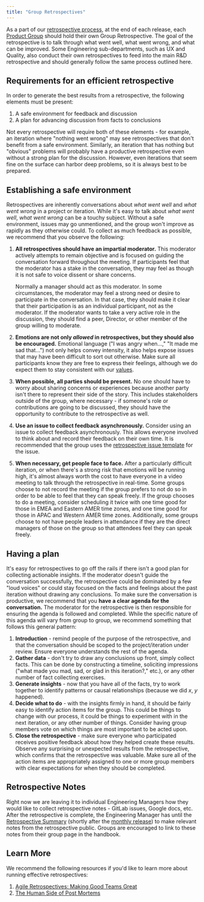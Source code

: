 ```yaml
---
title: "Group Retrospectives"
---
```


As a part of our [retrospective process](/handbook/engineering/management/group-retrospectives/), at the end of each release, each [Product Group](/handbook/company/structure/#product-groups) should hold their own Group Retrospective. The goal of the retrospective is to talk through what went well, what went wrong, and what can be improved. Some Engineering sub-departments, such as UX and Quality, also conduct their own retrospectives to feed into the main R&D retrospective and should generally follow the same process outlined here.

## Requirements for an efficient retrospective

In order to generate the best results from a retrospective, the following
elements must be present:

1. A safe environment for feedback and discussion
1. A plan for advancing discussion from facts to conclusions

Not every retrospective will require both of these elements - for example,
an iteration where "nothing went wrong" may see retrospectives that don't
benefit from a safe environment. Similarly, an iteration that has nothing but
"obvious" problems will probably have a productive retrospective even without a
strong plan for the discussion. However, even iterations that seem fine on the
surface can harbor deep problems, so it is always best to be prepared.

## Establishing a safe environment

Retrospectives are inherently conversations about *what went well* and *what
went wrong* in a project or iteration. While it's easy to talk about *what went
well*, *what went wrong* can be a touchy subject. Without a safe environment,
issues may go unmentioned, and the group won't improve as rapidly as they
otherwise could. To collect as much feedback as possible, we recommend
that you observe the following:

1. **All retrospectives should have an impartial moderator.** This moderator
   actively attempts to remain objective and is focused on guiding the
   conversation forward throughout the meeting. If participants feel that the
   moderator has a stake in the conversation, they may feel as though it is not
   safe to voice dissent or share concerns.

   Normally a manager should act as this moderator. In some circumstances, the
   moderator may feel a strong need or desire to participate in the
   conversation. In that case, they should make it clear that their participation
   is as an individual participant, not as the moderator. If the moderator wants
   to take a very active role in the discussion, they should find a peer,
   Director, or other member of the group willing to moderate.
1. **Emotions are not only *allowed* in retrospectives, but they should also be encouraged.**
   Emotional language ("I was angry when...," "It made me sad
   that...") not only helps convey intensity, it also helps expose issues that
   may have been difficult to sort out otherwise. Make sure all participants
   know they are free to express their feelings, although we do expect them to
   stay consistent with our [values](/handbook/values/).
1. **When possible, all parties should be present.** No one should have to worry
   about sharing concerns or experiences because another party isn't there to
   represent their side of the story. This includes stakeholders outside of the
   group, where necessary - if someone's role or contributions are going to be
   discussed, they should have the opportunity to contribute to the
   retrospective as well.
1. **Use an issue to collect feedback asynchronously.** Consider using an issue to collect
   feedback asynchronously.  This allows everyone involved to think about and record their feedback on their
   own time.  It is recommended that the group uses the [retrospective issue template](https://gitlab.com/gitlab-org/async-retrospectives/-/blob/master/templates/default.erb) for the issue.
1. **When necessary, get people face to face.** After a particularly difficult
   iteration, or when there's a strong risk that emotions will be running high,
   it's almost always worth the cost to have everyone in a video meeting to talk
   through the retrospective in real-time.  Some groups choose to not record the meeting if the
   group prefers to not do so in order to be able to feel that they can speak freely.  If the group chooses to do a meeting,
   consider scheduling it twice with one time good for those in EMEA and Eastern AMER time zones, and
   one time good for those in APAC and Western AMER time zones.  Additionally, some groups choose to not have people leaders in attendance if they are the direct managers of those on the group
   so that attendees feel they can speak freely.

## Having a plan

It's easy for retrospectives to go off the rails if there isn't a good plan for
collecting actionable insights. If the moderator doesn't guide the conversation
successfully, the retrospective could be dominated by a few "loud voices" or
could stay focused on the facts and feelings about the past iteration without
drawing any conclusions. To make sure the conversation is productive, we
recommend that you **have a clear agenda for the conversation.** The moderator
for the retrospective is then responsible for ensuring the agenda is followed
and completed. While the specific nature of this agenda will vary from group to
group, we recommend something that follows this general pattern:

1. **Introduction** - remind people of the purpose of the retrospective, and
   that the conversation should be scoped to the project/iteration under
   review. Ensure everyone understands the rest of the agenda.
1. **Gather data** - don't try to draw any conclusions up front, simply
   collect facts. This can be done by constructing a timeline, soliciting
   impressions ("what made you mad, sad, or glad in this iteration?," etc.), or
   any other number of fact collecting exercises.
1. **Generate insights** - now that you have all of the facts, try to work
   together to identify patterns or causal relationships (because we did
   *x*, *y* happened).
1. **Decide what to do** - with the insights firmly in hand, it should be
   fairly easy to identify action items for the group. This could be things
   to change with our process, it could be things to experiment with in the
   next iteration, or any other number of things.  Consider having group members vote on
   which things are most important to be acted upon.
1. **Close the retrospective** - make sure everyone who participated receives
   positive feedback about how they helped create these results. Observe any
   surprising or unexpected results from the retrospective, which confirms that
   the retrospective was valuable. Make sure all of the action items are
   appropriately assigned to one or more group members with clear expectations
   for when they should be completed.

## Retrospective Notes

Right now we are leaving it to individual Engineering Managers how they would
like to collect retrospective notes - GitLab issues, Google docs, etc. After the
retrospective is complete, the Engineering Manager has until the [Retrospective Summary](/handbook/engineering/management/group-retrospectives/) (shortly after the [monthly release](/handbook/engineering/releases/)) to make relevant notes from the retrospective
public. Groups are encouraged to link to these notes from their group page in the
handbook.

## Learn More

We recommend the following resources if you'd like to learn more about running
effective retrospectives:

1. [Agile Retrospectives: Making Good Teams Great](https://www.amazon.com/Agile-Retrospectives-Making-Teams-Great/dp/0977616649)
1. [The Human Side of Post Mortems](https://www.oreilly.com/library/view/the-human-side/9781449369538/)
